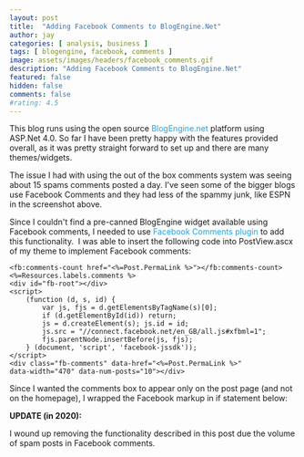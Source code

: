 ```yaml
---
layout: post
title:  "Adding Facebook Comments to BlogEngine.Net"
author: jay
categories: [ analysis, business ]
tags: [ blogengine, facebook, comments ]
image: assets/images/headers/facebook_comments.gif
description: "Adding Facebook Comments to BlogEngine.Net"
featured: false
hidden: false
comments: false
#rating: 4.5
---
```


  <p >This blog runs using the open source&nbsp;<a style="margin: 0px; padding: 0px; text-decoration: none; color: #1fa2e1;" href="http://www.dotnetblogengine.net/" target="_blank">BlogEngine.net</a>&nbsp;platform using ASP.Net 4.0. So far I have been pretty happy with the features provided overall, as it was pretty straight forward to set up and there are many themes/widgets.</p>
<p>The issue I had with using the out of the box comments system was seeing about 15 spams comments posted a day. I've seen some of the bigger blogs use Facebook Comments and they had less of the spammy junk, like ESPN in the screenshot above.</p>

<p >Since I couldn't find a pre-canned BlogEngine widget available using Facebook comments, I needed to use&nbsp;<a style="margin: 0px; padding: 0px; text-decoration: none; color: #1fa2e1;" href="https://web.archive.org/web/20161029091305/https://developers.facebook.com/docs/plugins/comments/" target="_blank">Facebook Comments plugin</a>&nbsp;to add this functionality. &nbsp;I was able to insert the following code into PostView.ascx of my theme to implement Facebook comments:</p>

    <fb:comments-count href="<%=Post.PermaLink %>"></fb:comments-count> 
    <%=Resources.labels.comments %>
    <div id="fb-root"></div>
    <script>   
        (function (d, s, id) {
            var js, fjs = d.getElementsByTagName(s)[0];
            if (d.getElementById(id)) return;
            js = d.createElement(s); js.id = id;
            js.src = "//connect.facebook.net/en_GB/all.js#xfbml=1";
            fjs.parentNode.insertBefore(js, fjs);
        } (document, 'script', 'facebook-jssdk'));
    </script>
    <div class="fb-comments" data-href="<%=Post.PermaLink %>" 
    data-width="470" data-num-posts="10"></div>

<p >Since I wanted the comments box to appear only on the post page (and not on the homepage), I wrapped the Facebook markup in if statement below:</p>

<p></p>
<p><strong>UPDATE (in 2020):</strong></p>
<p>I wound up removing the functionality described in this post due the volume of spam posts in Facebook comments.</p>
